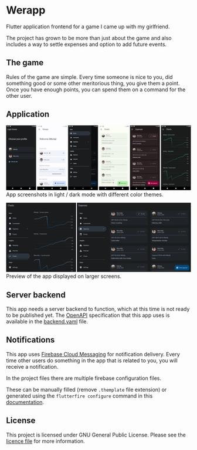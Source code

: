 # Werapp

Flutter application frontend for a game I came up with my girlfriend.

The project has grown to be more than just about the game and also includes a way to settle expenses and option to add future events.

## The game

Rules of the game are simple. Every time someone is nice to you, did something good or some other meritorious thing, you give them a point.
Once you have enough points, you can spend them on a command for the other user.

## Application

![Mobile app preview](screenshots/preview.png)
App screenshots in light / dark mode with different color themes.

![Responsive preview](screenshots/responsive.png)
Preview of the app displayed on larger screens.

## Server backend

This app needs a server backend to function, which at this time is not ready to be published yet. The [OpenAPI](https://swagger.io/specification/) specification that this app uses is available in the [backend.yaml](backend.yaml) file.

## Notifications

This app uses [Firebase Cloud Messaging](https://firebase.google.com/docs/cloud-messaging/) for notification delivery. Every time other users do something in the app that is related to you, you will receive a notification.

In the project files there are multiple firebase configuration files.

These can be manually filled (remove `.themplate` file extension) or generated using the `flutterfire configure` command in this [documentation](https://firebase.google.com/docs/flutter/setup?platform=android).

## License

This project is licensed under GNU General Public License. Please see the [licence file](LICENSE) for more information.
